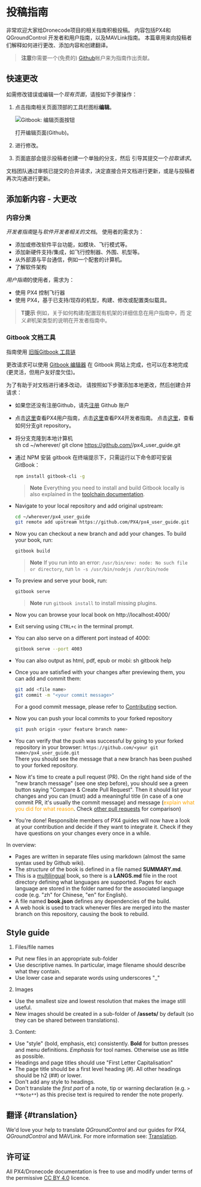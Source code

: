 # 投稿指南

非常欢迎大家给Dronecode项目的相关指南积极投稿。 内容包括PX4和QGroundControl 开发者和用户指南，以及MAVLink指南。 本篇章用来向投稿者们解释如何进行更改、添加内容和创建翻译。

> **注意**你需要一个(免费的) [Github](http://github.com)帐户来为指南作出贡献。

## 快速更改

如需修改错误或编辑一个*现有页面*，请按如下步骤操作：

1. 点击指南相关页面顶部的工具栏图标**编辑**。
    
    ![Gitbook: 编辑页面按钮](../../assets/gitbook/gitbook_toolbar_icon_edit.png)
    
    打开编辑页面(Github)。

2. 进行修改。

3. 页面底部会提示投稿者创建一个单独的分支，然后 引导其提交一个*拉取请求*。

文档团队通过审核已提交的合并请求，决定直接合并文档进行更新，或是与投稿者再次沟通进行更新。

## 添加新内容 - 大更改

### 内容分类

*开发者指南*是与*软件开发者相关的文档*。 使用者的需求为：

* 添加或修改软件平台功能，如模块、飞行模式等。
* 添加新硬件支持/集成，如飞行控制器、外围、机型等。
* 从外部源与平台通信，例如一个配套的计算机。
* 了解软件架构

*用户指南*的使用者，需求为：

* 使用 PX4 控制飞行器
* 使用 PX4，基于已支持/现存的机型，构建、修改或配置类似载具。

> **T提示** 例如，关于如何构建/配置现有机架的详细信息在用户指南中，而 定义*新*机架类型的说明在开发者指南中。

### Gitbook 文档工具

指南使用 [旧版Gitbook 工具链](https://legacy.gitbook.com/)

更改请求可以使用 [Gitbook 编辑器](https://gitbookio.gitbooks.io/documentation/content/editor/index.html) 在 Gitbook 网站上完成，也可以在本地完成(更灵活，但用户友好度欠佳)。

为了有助于对文档进行诸多改动， 请按照如下步骤添加本地更改，然后创建合并请求：

* 如果您还没有注册Github，请先[注册](https://github.com/join) Github 账户
* 点击[这里](https://github.com/PX4/px4_user_guide)查看PX4用户指南，点击[这里](https://github.com/PX4/Devguide)查看PX4开发者指南。 点击[这里](https://help.github.com/articles/fork-a-repo/#fork-an-example-repository)，查看如何分支git repository。
* 将分支克隆到本地计算机  
        sh
        cd ~/wherever/
        git clone https://github.com/<your git name>/px4_user_guide.git

* 通过 NPM 安装 gitbook 在终端提示下，只需运行以下命令即可安装 GitBook：
    
    ```sh
    npm install gitbook-cli -g
    ```
    
    > **Note** Everything you need to install and build Gitbook locally is also explained in the [toolchain documentation](https://github.com/GitbookIO/gitbook/blob/master/docs/setup.md).

* Navigate to your local repository and add original upstream:
    
    ```sh
    cd ~/wherever/px4_user_guide
    git remote add upstream https://github.com/PX4/px4_user_guide.git
    ```

* Now you can checkout a new branch and add your changes. To build your book, run:
    
    ```sh
    gitbook build
    ```
    
    > **Note** If you run into an error: `/usr/bin/env: node: No such file or directory`, run `ln -s /usr/bin/nodejs /usr/bin/node`

* To preview and serve your book, run:
    
    ```sh
    gitbook serve
    ```
    
    > **Note** run `gitbook install` to install missing plugins.

* Now you can browse your local book on http://localhost:4000/

* Exit serving using `CTRL+c` in the terminal prompt.

* You can also serve on a different port instead of 4000:
    
    ```sh
    gitbook serve --port 4003
    ```

* You can also output as html, pdf, epub or mobi: 
        sh
        gitbook help

* Once you are satisfied with your changes after previewing them, you can add and commit them:
    
    ```sh
    git add <file name>
    git commit -m "<your commit message>"
    ```
    
    For a good commit message, please refer to [Contributing](../contribute/README.md) section.

* Now you can push your local commits to your forked repository
    
    ```sh
    git push origin <your feature branch name>
    ```

* You can verify that the push was successful by going to your forked repository in your browser: ```https://github.com/<your git name>/px4_user_guide.git```  
    There you should see the message that a new branch has been pushed to your forked repository.
* Now it's time to create a pull request (PR). On the right hand side of the "new branch message" (see one step before), you should see a green button saying "Compare & Create Pull Request". Then it should list your changes and you can (must) add a meaningful title (in case of a one commit PR, it's usually the commit message) and message (<span style="color:orange">explain what you did for what reason</span>. Check [other pull requests](https://github.com/PX4/px4_user_guide/pulls) for comparison)
* You're done! Responsible members of PX4 guides will now have a look at your contribution and decide if they want to integrate it. Check if they have questions on your changes every once in a while.

In overview:

* Pages are written in separate files using markdown \(almost the same syntax used by Github wiki\). 
* The *structure* of the book is defined in a file named **SUMMARY.md**.
* This is a [multilingual](https://github.com/GitbookIO/gitbook/blob/master/docs/languages.md) book, so there is a **LANGS.md** file in the root directory defining what languages are supported. Pages for each language are stored in the folder named for the associated language code \(e.g. "zh" for Chinese, "en" for English\). 
* A file named **book.json** defines any dependencies of the build.
* A web hook is used to track whenever files are merged into the master branch on this repository, causing the book to rebuild.

## Style guide

1. Files/file names

* Put new files in an appropriate sub-folder
* Use descriptive names. In particular, image filename should describe what they contain.
* Use lower case and separate words using underscores "\_"

2. Images

* Use the smallest size and lowest resolution that makes the image still useful.
* New images should be created in a sub-folder of **/assets/** by default (so they can be shared between translations).

3. Content:

* Use "style" \(bold, emphasis, etc\) consistently. **Bold** for button presses and menu definitions. *Emphasis* for tool names. Otherwise use as little as possible.
* Headings and page titles should use "First Letter Capitalisation"
* The page title should be a first level heading \(\#\). All other headings should be h2 \(\#\#\) or lower.
* Don't add any style to headings.
* Don't translate the *first part* of a note, tip or warning declaration (e.g. `> **Note**`) as this precise text is required to render the note properly.

## 翻译 {#translation}

We'd love your help to translate *QGroundControl* and our guides for PX4, *QGroundControl* and MAVLink. For more information see: [Translation](../contribute/translation.md).

## 许可证

All PX4/Dronecode documentation is free to use and modify under terms of the permissive [CC BY 4.0](https://creativecommons.org/licenses/by/4.0/) licence.